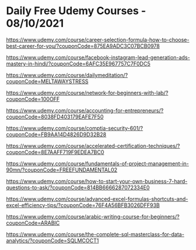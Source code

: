 # Daily Free Udemy Courses - 08/10/2021

https://www.udemy.com/course/career-selection-formula-how-to-choose-best-career-for-you/?couponCode=875EA9ADC3C07BCB0978
https://www.udemy.com/course/facebook-instagram-lead-generation-ads-mastery-in-hindi/?couponCode=6AFC35E967757C7F0DC5
https://www.udemy.com/course/dailymeditation/?couponCode=MELTAWAYSTRESS
https://www.udemy.com/course/network-for-beginners-with-lab/?couponCode=100OFF
https://www.udemy.com/course/accounting-for-entrepreneurs/?couponCode=8038FD403179EAFE7F50
https://www.udemy.com/course/comptia-security-601/?couponCode=FB9AA14D4826D9D32B28
https://www.udemy.com/course/accelerated-certification-techniques/?couponCode=8E7AAFF719F9EDEA7BC0
https://www.udemy.com/course/fundamentals-of-project-management-in-90mn/?couponCode=FREEFUNDAMENTAL02
https://www.udemy.com/course/how-to-start-your-own-business-7-hard-questions-to-ask/?couponCode=814BB6666287072334E0
https://www.udemy.com/course/advanced-excel-formulas-shortcuts-and-excel-efficiency-tips/?couponCode=76F4A56BFB3026DFF93B
https://www.udemy.com/course/arabic-writing-course-for-beginners/?couponCode=ARABIC
https://www.udemy.com/course/the-complete-sql-masterclass-for-data-analytics/?couponCode=SQLMCOCT1
